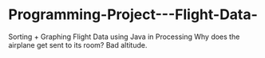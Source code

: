 # Programming-Project---Flight-Data-
Sorting + Graphing Flight Data using Java in Processing
Why does the airplane get sent to its room?
Bad altitude.
